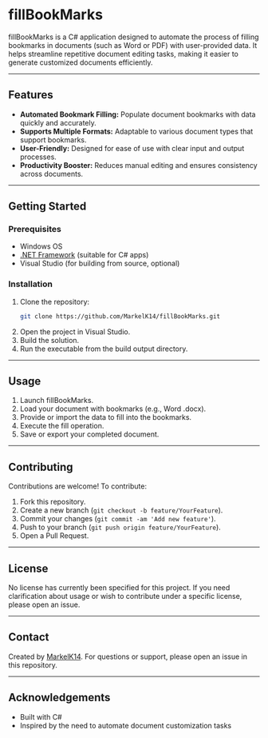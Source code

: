 # fillBookMarks

fillBookMarks is a C# application designed to automate the process of filling bookmarks in documents (such as Word or PDF) with user-provided data. It helps streamline repetitive document editing tasks, making it easier to generate customized documents efficiently.

---

## Features

- **Automated Bookmark Filling:** Populate document bookmarks with data quickly and accurately.
- **Supports Multiple Formats:** Adaptable to various document types that support bookmarks.
- **User-Friendly:** Designed for ease of use with clear input and output processes.
- **Productivity Booster:** Reduces manual editing and ensures consistency across documents.

---

## Getting Started

### Prerequisites

- Windows OS
- [.NET Framework](https://dotnet.microsoft.com/) (suitable for C# apps)
- Visual Studio (for building from source, optional)

### Installation

1. Clone the repository:
   ```sh
   git clone https://github.com/MarkelK14/fillBookMarks.git
   ```
2. Open the project in Visual Studio.
3. Build the solution.
4. Run the executable from the build output directory.

---

## Usage

1. Launch fillBookMarks.
2. Load your document with bookmarks (e.g., Word .docx).
3. Provide or import the data to fill into the bookmarks.
4. Execute the fill operation.
5. Save or export your completed document.

---

## Contributing

Contributions are welcome! To contribute:

1. Fork this repository.
2. Create a new branch (`git checkout -b feature/YourFeature`).
3. Commit your changes (`git commit -am 'Add new feature'`).
4. Push to your branch (`git push origin feature/YourFeature`).
5. Open a Pull Request.

---

## License

No license has currently been specified for this project. If you need clarification about usage or wish to contribute under a specific license, please open an issue.

---

## Contact

Created by [MarkelK14](https://github.com/MarkelK14).
For questions or support, please open an issue in this repository.

---

## Acknowledgements

- Built with C#
- Inspired by the need to automate document customization tasks
